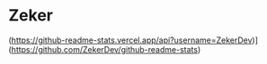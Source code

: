 # Zeker

(https://github-readme-stats.vercel.app/api?username=ZekerDev)](https://github.com/ZekerDev/github-readme-stats)
